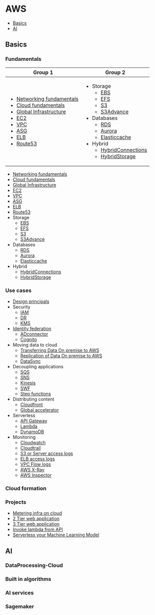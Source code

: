 # AWS
- [Basics](#basics)
- [AI](2.AI/README.md)

## Basics
### Fundamentals
| Group 1 | Group 2 |
| ------- | ------- |
|<ul><li>[Networking fundamentals](1.Basics/1.Fundamentals/1.Networking/README.md)</li><li>[Cloud fundamentals](1.Basics/1.Fundamentals/2.Cloud/README.md)</li><li>[Global Infrastructure](1.Basics/1.Fundamentals/3.GlobalInfra/README.md)</li><li>[EC2](1.Basics/1.Fundamentals/4.EC2/README.md)</li><li>[VPC](1.Basics/1.Fundamentals/5.VPC/README.md)</li><li>[ASG](1.Basics/1.Fundamentals/6.ASG/README.md)</li><li>[ELB](1.Basics/1.Fundamentals/7.ELB/README.md)</li><li>[Route53](1.Basics/1.Fundamentals/8.Route53/README.md)</li></ul> | <ul><li>Storage<ul><li>[EBS](1.Basics/1.Fundamentals/9.Storage/EBS/README.md)</li><li>[EFS](1.Basics/1.Fundamentals/9.Storage/EFS/README.md)</li><li>[S3](1.Basics/1.Fundamentals/9.Storage/S3/README.md)</li><li>[S3Advance](1.Basics/1.Fundamentals/9.Storage/S3Advance/README.md)</li></ul></li><li>Databases<ul><li>[RDS](1.Basics/1.Fundamentals/10.RDS/EBS/README.md)</li><li>[Aurora](1.Basics/1.Fundamentals/10.Databases/Aurora/README.md)</li><li>[Elasticcache](1.Basics/1.Fundamentals/10.Databases/Elasticcache/README.md)</li></ul></li><li>Hybrid<ul><li>[HybridConnections](1.Basics/1.Fundamentals/11.Hybrid/HybridConnections/README.md)</li><li>[HybridStorage](1.Basics/1.Fundamentals/11.Hybrid/HybridStorage/README.md)</li></ul> |
- [Networking fundamentals](1.Basics/1.Fundamentals/1.Networking/README.md)
- [Cloud fundamentals](1.Basics/1.Fundamentals/2.Cloud/README.md)
- [Global Infrastructure](1.Basics/1.Fundamentals/3.GlobalInfra/README.md)
- [EC2](1.Basics/1.Fundamentals/4.EC2/README.md)
- [VPC](1.Basics/1.Fundamentals/5.VPC/README.md)
- [ASG](1.Basics/1.Fundamentals/6.ASG/README.md)
- [ELB](1.Basics/1.Fundamentals/7.ELB/README.md)
- [Route53](1.Basics/1.Fundamentals/8.Route53/README.md)
- Storage
  - [EBS](1.Basics/1.Fundamentals/9.Storage/EBS/README.md)
  - [EFS](1.Basics/1.Fundamentals/9.Storage/EFS/README.md)
  - [S3](1.Basics/1.Fundamentals/9.Storage/S3/README.md)
  - [S3Advance](1.Basics/1.Fundamentals/9.Storage/S3Advance/README.md)
- Databases
  - [RDS](1.Basics/1.Fundamentals/10.Databases/RDS/README.md)
  - [Aurora](1.Basics/1.Fundamentals/10.Databases/Aurora/README.md)
  - [Elasticcache](1.Basics/1.Fundamentals/10.Databases/Elasticcache/README.md)
- Hybrid
  - [HybridConnections](1.Basics/1.Fundamentals/11.Hybrid/HybridConnections/README.md)
  - [HybridStorage](1.Basics/1.Fundamentals/11.Hybrid/HybridStorage/README.md)

### Use cases
- [Design principals](1.Basics/2.UseCases/1.DesignPrincipals/README.md)
- Security
  - [IAM](1.Basics/2.UseCases/2.Security/IAM.md)
  - [DR](1.Basics/2.UseCases/2.Security/DR.md)
  - [KMS](1.Basics/2.UseCases/2.Security/KMS.md)
- [Identity federation](1.Basics/2.UseCases/3.IdentityFederation/README.md)
  - [ADconnector](1.Basics/2.UseCases/3.IdentityFederation/ADconnector.md)
  - [Cognito](1.Basics/2.UseCases/3.IdentityFederation/Cognito.md)
- Moving data to cloud
  - [Transferring Data On premise to AWS](1.Basics/2.UseCases/4.MovingDataToCloud/Snow/README.md)
  - [Replication of Data On premise to AWS](1.Basics/2.UseCases/4.MovingDataToCloud/Replication/README.md)
  - [DataSync](1.Basics/2.UseCases/4.MovingDataToCloud/DataSync/README.md)
- Decoupling applications
  - [SQS](1.Basics/2.UseCases/5.DecouplingApplications/SQS/README.md)
  - [SNS](1.Basics/2.UseCases/5.DecouplingApplications/SNS/README.md)
  - [Kinesis](1.Basics/2.UseCases/5.DecouplingApplications/Kinesis/README.md)
  - [SWF](1.Basics/2.UseCases/5.DecouplingApplications/SWF/README.md)
  - [Step functions](1.Basics/2.UseCases/5.DecouplingApplications/StepFunction/README.md)
- Distributing content
  - [Cloudfront](1.Basics/2.UseCases/6.DistributingContent/Cloudfront.md)
  - [Global accelerator](1.Basics/2.UseCases/6.DistributingContent/GlobalAccelerator.md)
- Serverless
  - [API Gateway](1.Basics/2.UseCases/7.Serverless/API-Gateway/README.md)
  - [Lambda](1.Basics/2.UseCases/7.Serverless/Lambda/README.md)
  - [DynamoDB](1.Basics/2.UseCases/7.Serverless/DynamoDB/README.md)
- Monitoring
  - [Cloudwatch](1.Basics/2.UseCases/8.Monitoring/Cloudwatch.md)
  - [Cloudtrail](1.Basics/2.UseCases/8.Monitoring/Cloudtrail.md)
  - [S3 or Server access logs](1.Basics/2.UseCases/8.Monitoring/S3accessLogs.md)
  - [ELB access logs](1.Basics/2.UseCases/8.Monitoring/ELBaccessLogs.md)
  - [VPC Flow logs](1.Basics/2.UseCases/8.Monitoring/VPCflowLogs.md)
  - [AWS X-Ray]()
  - [AWS Inspector]()
### Cloud formation

### Projects
- [Metering infra on cloud](1.Basics/3.Projects/MeteringInfraOnCloud/README.md)
- [2 Tier web application](1.Basics/3.Projects/2TierWebApp/README.md)
- [3 Tier web application](1.Basics/3.Projects/3TierWebApp/README.md)
- [Invoke lambda from API](1.Basics/3.Projects/InvokeLambdaFromAPI/README.md)
- [Serverless your Machine Learning Model](https://medium.com/analytics-vidhya/serverless-your-machine-learning-model-with-pycaret-and-aws-lambda-c33334ee6011)

## AI
### DataProcessing-Cloud

### Built in algorithms

### AI services

### Sagemaker
